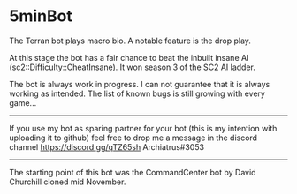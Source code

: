 # 5minBot
The Terran bot plays macro bio. A notable feature is the drop play.

At this stage the bot has a fair chance to beat the inbuilt insane AI (sc2::Difficulty::CheatInsane). It won season 3 of the SC2 AI ladder.

The bot is always work in progress. I can not guarantee that it is always working as intended. The list of known bugs is still growing with every game...

---

If you use my bot as sparing partner for your bot (this is my intention with uploading it to github) feel free to drop me a message in the discord channel https://discord.gg/qTZ65sh Archiatrus#3053

---
The starting point of this bot was the CommandCenter bot by David Churchill cloned mid November.